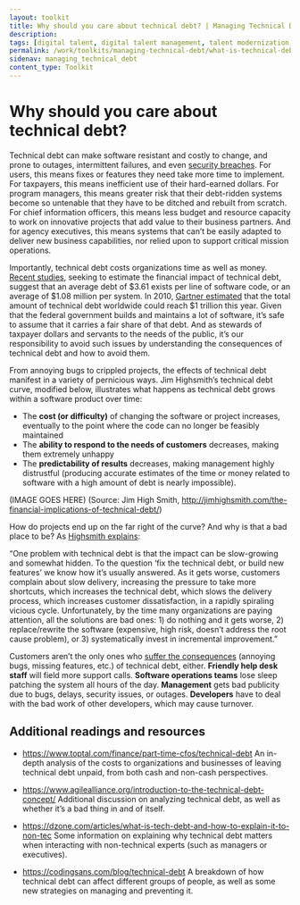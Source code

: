 ```yaml
---
layout: toolkit
title: Why should you care about technical debt? | Managing Technical Debt Guide
description:
tags: [digital talent, digital talent management, talent modernization, guide]
permalink: /work/toolkits/managing-technical-debt/what-is-technical-debt/
sidenav: managing_technical_debt
content_type: Toolkit
---
```


# Why should you care about technical debt?

Technical debt can make software resistant and costly to change, and prone to outages, intermittent failures, and even [security breaches](http://www.techrepublic.com/blog/it-security/be-careful-not-to-incur-security-debt/). For users, this means fixes or features they need take more time to implement. For taxpayers, this means inefficient use of their hard-earned dollars. For program managers, this means greater risk that their debt-ridden systems become so untenable that they have to be ditched and rebuilt from scratch. For chief information officers, this means less budget and resource capacity to work on innovative projects that add value to their business partners. And for agency executives, this means systems that can’t be easily adapted to deliver new business capabilities, nor relied upon to support critical mission operations.
 
Importantly, technical debt costs organizations time as well as money. [Recent studies](http://www.castsoftware.com/research-labs/technical-debt-estimation), seeking to estimate the financial impact of technical debt, suggest that an average debt of $3.61 exists per line of software code, or an average of $1.08 million per system. In 2010, [Gartner estimated](http://www.gartner.com/newsroom/id/1439513) that the total amount of technical debt worldwide could reach $1 trillion this year. Given that the federal government builds and maintains a lot of software, it’s safe to assume that it carries a fair share of that debt. And as stewards of taxpayer dollars and servants to the needs of the public, it’s our responsibility to avoid such issues by understanding the consequences of technical debt and how to avoid them.
 
From annoying bugs to crippled projects, the effects of technical debt manifest in a variety of pernicious ways. Jim Highsmith’s technical debt curve, modified below, illustrates what happens as technical debt grows within a software product over time:
 
- The **cost (or difficulty)** of changing the software or project increases, eventually to the point where the code can no longer be feasibly maintained
- The **ability to respond to the needs of customers** decreases, making them extremely unhappy
- The **predictability of results** decreases, making management highly distrustful (producing accurate estimates of the time or money related to software with a high amount of debt is nearly impossible).

(IMAGE GOES HERE)
(Source: Jim High Smith, http://jimhighsmith.com/the-financial-implications-of-technical-debt/)

How do projects end up on the far right of the curve? And why is that a bad place to be? As [Highsmith explains](http://jimhighsmith.com/the-financial-implications-of-technical-debt/):
 
“One problem with technical debt is that the impact can be slow-growing and somewhat hidden. To the question ‘fix the technical debt, or build new features’ we know how it’s usually answered. As it gets worse, customers complain about slow delivery, increasing the pressure to take more shortcuts, which increases the technical debt, which slows the delivery process, which increases customer dissatisfaction, in a rapidly spiraling vicious cycle. Unfortunately, by the time many organizations are paying attention, all the solutions are bad ones: 1) do nothing and it gets worse, 2) replace/rewrite the software (expensive, high risk, doesn’t address the root cause problem), or 3) systematically invest in incremental improvement.”
 
Customers aren’t the only ones who [suffer the consequences](http://www.infoq.com/articles/managing-technical-debt) (annoying bugs, missing features, etc.) of technical debt, either. **Friendly help desk staff** will field more support calls. **Software operations teams** lose sleep patching the system all hours of the day. **Management** gets bad publicity due to bugs, delays, security issues, or outages. **Developers** have to deal with the bad work of other developers, which may cause turnover.

## Additional readings and resources

- https://www.toptal.com/finance/part-time-cfos/technical-debt
An in-depth analysis of the costs to organizations and businesses of leaving technical debt unpaid, from both cash and non-cash perspectives.

- https://www.agilealliance.org/introduction-to-the-technical-debt-concept/
Additional discussion on analyzing technical debt, as well as whether it’s a bad thing in and of itself.

- https://dzone.com/articles/what-is-tech-debt-and-how-to-explain-it-to-non-tec
Some information on explaining why technical debt matters when interacting with non-technical experts (such as managers or executives).

- https://codingsans.com/blog/technical-debt
A breakdown of how technical debt can affect different groups of people, as well as some new strategies on managing and preventing it.
